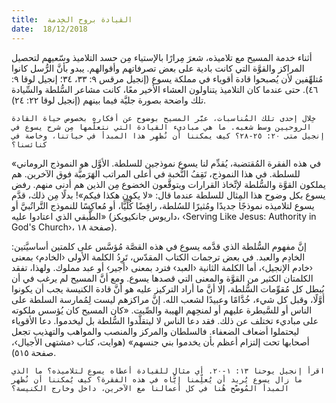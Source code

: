 ```yaml
---
title:  القيادة بروح الخِدمة
date:  18/12/2018
---
```


أثناء خدمة المسيح مع تلاميذه، شعرَ مِرارًا بالإستياء مِن حسد التلاميذ وسّعيهم لتحصيل المراكز والقوَّة التي كانت بادية على بعض تصرفاتهم وأقوالهم. يبدو بأنَّ الرُّسل كانوا مُتلهِّفين لأن يُصبحوا قادة أقوياء في مملكة يسوع (إنجيل مرقس ٩: ٣٣، ٣٤؛ إنجيل لوقا ٩: ٤٦). حتى عندما كان التلاميذ يتناولون العشاء الأخير معًا، كانت مشاعر السُّلطة والسِّيادة تلك واضحة بصورة جليَّة فيما بينهم (إنجيل لوقا ٢٢: ٢٤).

`خِلال إحدى تلك المُناسبات، عبَّر المسيح بوضوح عن أفكاره بخصوص حياة القادة الروحيين وسط شعبه. ما هي مباديء القيادة التي نتعلَّمها مِن شرح يسوع في إنجيل متى ٢٠: ٢٥-٢٨؟ كيف يمكننا أن نُظهِر هذا المبدأ في حياتنا، وخاصة في كنائسنا؟`

«في هذه الفقرة المُقتضبة، يُقدِّم لنا يسوع نموذجين للسلطة. الأوَّل هو النموذج الروماني للسلطة. في هذا النموذج، تَقِفُ النُّخبة في أعلى المراتب الهَرَميَّة فوق الآخرين. هم يملكون القوَّة والسُّلطة لإتِّخاذ القرارات ويتوقَّعون الخضوع مِن الذين هم أدنى منهم. رفض يسوع بكل وضوح هذا المِثال للسلطة عندما قال: «لا يكون هكذا فيكم»! بدلًا مِن ذلك، قدَّم يسوع لتلاميذه نموذجًا جديدًا ومُثيرًا للسُلطة، رافِضًا كُلِّيًّا، أو مُعاكِسًا للنموذج التَّراتُبيَّ أو الطَّبقي الذي اعتادوا عليه» (داريوس جانكيويكز، ‹Serving Like Jesus: Authority in God's Church›، صفحة ١٨).

إنَّ مفهوم السُّلطة الذي قدَّمه يسوع في هذه القصَّة مُؤسَّس على كلمتين أساسيَّتين: الخادِم والعبد. في بعض ترجمات الكتاب المقدّس، تَرِدُ الكلمة الأولى ‹الخادم› بمعنى ‹خادم الإنجيل›، أما الكلمة الثانية ‹العبد› فترد بمعنى ‹أجير› أو عبد مملوك. ولهذا، تفقد الكلمتان الكثير من القوَّة والمعنى التي قصدها يسوع. ومع أنَّ المسيح لم يرغب في أن يُبطل كل مُقوِّمات السُّلطة، إلا أنَّ ما أراد التركيز عليه هو أنَّ قادة الكنيسة يجب أن يكونوا أوَّلًا، وقبل كل شيء، خُدَّامًا وعبيدًا لشعب الله. إنَّ مراكزهم ليست لِمُمارسة السلطة على الناس أو للسَّيطرة عليهم أو لمنحِهم الهيبة والصِّيت. «كان المسيح كان يُؤسس ملكوته على مباديء تختلف عن ذلك. فقد دعا الناس لا ليتقلَّدوا السُّلطة بل ليخدموا. دعا الأقوياء ليحتملوا أضعاف الضعفاء. فالسلطان والمركز والمنصب والمواهب والتهذيب تجعل أصحابها تحت إلتزام أعظم بأن يخدموا بني جنسهم» (هوايت، كتاب ‹مشتهى الأجيال›، صفحة ٥١٥).

`اقرأ إنجيل يوحنا ١٣: ١-٢٠. أي مثالٍ للقيادة أعطاه يسوع لتلاميذه؟ ما الذي ما زال يسوع يُريد أن يُعلِّمنا إيَّاه في هذه الفقرة؟ كيف يُمكننا أن نُظهر المبدأ المُوضَّح هُنا في كل أعمالنا مع الآخرين، داخل وخارج الكنيسة؟`